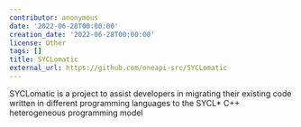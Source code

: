 ```yaml
---
contributor: anonymous
date: '2022-06-28T00:00:00'
creation_date: '2022-06-28T00:00:00'
license: Other
tags: []
title: SYCLomatic
external_url: https://github.com/oneapi-src/SYCLomatic
---
```


SYCLomatic is a project to assist developers in migrating their existing code written in different programming languages
to the SYCL* C++ heterogeneous programming model
